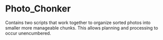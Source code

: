 # Photo_Chonker
Contains two scripts that work together to organize sorted photos into smaller more manageable chunks. This allows planning and processing to occur unencumbered. 
